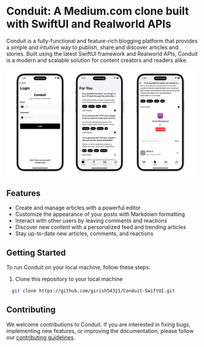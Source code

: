 # Conduit: A Medium.com clone built with SwiftUI and Realworld APIs

Conduit is a fully-functional and feature-rich blogging platform that provides a simple and intuitive way to publish, share and discover articles and stories. Built using the latest SwiftUI framework and Realworld APIs, Conduit is a modern and scalable solution for content creators and readers alike.

<img width="1604"  src="images/app_image.png">

## Features

- Create and manage articles with a powerful editor
- Customize the appearance of your posts with Markdown formatting
- Interact with other users by leaving comments and reactions
- Discover new content with a personalized feed and trending articles
- Stay up-to-date new articles, comments, and reactions

## Getting Started

To run Conduit on your local machine, follow these steps:

1. Clone this repository to your local machine

```bash
  git clone https://github.com/girish54321/Conduit-SwiftUI.git
```

## Contributing

We welcome contributions to Conduit. If you are interested in fixing bugs, implementing new features, or improving the documentation, please follow our [contributing guidelines](https://github.com/YOUR_GITHUB_USERNAME/Conduit/blob/main/CONTRIBUTING.md).
